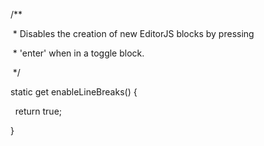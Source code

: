   /**

   * Disables the creation of new EditorJS blocks by pressing

   * 'enter' when in a toggle block.

   */

  static get enableLineBreaks() {

    return true;

  }